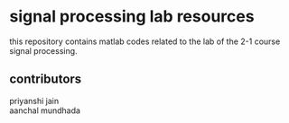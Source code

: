 # signal processing lab resources

this repository contains matlab  codes related to the lab of the 2-1 course signal processing.

## contributors
priyanshi jain  
aanchal mundhada
